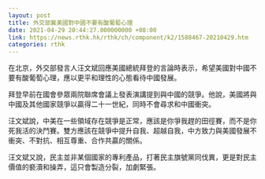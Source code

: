 ```yaml
---
layout: post
title: 外交部冀美國對中國不要有酸葡萄心理
date: 2021-04-29 20:44:27.000000000 +08:00
link: https://news.rthk.hk/rthk/ch/component/k2/1588467-20210429.htm
categories: rthk
---
```


在北京，外交部發言人汪文斌回應美國總統拜登的言論時表示，希望美國對中國不要有酸葡萄心理，應以更平和理性的心態看待中國發展。

拜登早前在國會參眾兩院聯席會議上發表演講提到與中國的競爭。他說，美國將與中國及其他國家競爭以贏得二十一世紀，同時不會尋求和中國衝突。

汪文斌說，中美在一些領域存在競爭是正常，應該是你爭我趕的田徑賽，而不是你死我活的決鬥賽。雙方應該在競爭中提升自我、超越自我，中方致力與美國發展不衝突、不對抗、相互尊重、合作共贏的關係。

汪文斌又說，民主並非某個國家的專利產品，打著民主旗號黨同伐異，更是對民主價值的褻瀆和操弄，這只會製造分裂，加劇緊張。
